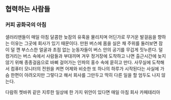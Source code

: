 ## 협력하는 사람들
### 커피  공화국의 아침
샐러리맨들이 매일 아침 달콤한 늦잠의 유혹을 물리치며 어딘가로 무거운 발걸음을 향하는 이유는 그곳에 회사가 있기 때문이다. 만원 버스에 몸을 실은 채 주위를 둘러보면 잠이 덜 깬 부스스한 얼굴과 초점 없는 눈동자들이 버스 안의 공기를 무겁게 짓누른다. 덜컹거리는 버스 속에서 사람들과 부대끼며 겨우 정거장에 도착하고 나면 출근시간에 늦지 않기 위해 종종걸음으로 바삐 걸어가는 인파의 홍수 속에 묻히고 만다. 사무실에 도착해서 컴퓨터 모니터의 전원을 켜면 어제와 비슷한 또 하나의 하루가 시작된다는 사실에 가슴 한편이 아려오지만 그렇다고 해서 회사를 그만두고 딱히 다른 일을 할 엄두도 나지 않는다.

다람쥐 쳇바퀴 같은 지루한 일상에 한 가지 위안이 있다면 매일 아침 회사 카페테리아 